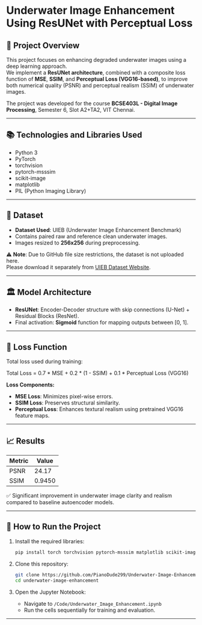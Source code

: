 # Underwater Image Enhancement Using ResUNet with Perceptual Loss

## 📌 Project Overview
This project focuses on enhancing degraded underwater images using a deep learning approach.  
We implement a **ResUNet architecture**, combined with a composite loss function of **MSE**, **SSIM**, and **Perceptual Loss (VGG16-based)**, to improve both numerical quality (PSNR) and perceptual realism (SSIM) of underwater images.

The project was developed for the course **BCSE403L - Digital Image Processing**, Semester 6, Slot A2+TA2, VIT Chennai.

---

## 📚 Technologies and Libraries Used
- Python 3
- PyTorch
- torchvision
- pytorch-msssim
- scikit-image
- matplotlib
- PIL (Python Imaging Library)

---

## 📂 Dataset
- **Dataset Used**: UIEB (Underwater Image Enhancement Benchmark)
- Contains paired raw and reference clean underwater images.
- Images resized to **256x256** during preprocessing.

⚠️ **Note**: Due to GitHub file size restrictions, the dataset is not uploaded here.  
Please download it separately from [UIEB Dataset Website](https://li-chongyi.github.io/proj_benchmark.html).

---

## 🏛 Model Architecture

- **ResUNet**: Encoder-Decoder structure with skip connections (U-Net) + Residual Blocks (ResNet).
- Final activation: **Sigmoid** function for mapping outputs between [0, 1].

---

## 🎯 Loss Function

Total loss used during training:

Total Loss = 0.7 * MSE + 0.2 * (1 - SSIM) + 0.1 * Perceptual Loss (VGG16)

**Loss Components:**
- **MSE Loss**: Minimizes pixel-wise errors.
- **SSIM Loss**: Preserves structural similarity.
- **Perceptual Loss**: Enhances textural realism using pretrained VGG16 feature maps.

---

## 📈 Results

| Metric | Value |
|--------|-------|
| PSNR   | 24.17 |
| SSIM   | 0.9450 |

✅ Significant improvement in underwater image clarity and realism compared to baseline autoencoder models.

---

## 🚀 How to Run the Project

1. Install the required libraries:
    ```bash
    pip install torch torchvision pytorch-msssim matplotlib scikit-image pillow
    ```

2. Clone this repository:
    ```bash
    git clone https://github.com/PianoDude299/Underwater-Image-Enhancement.git
    cd underwater-image-enhancement
    ```

3. Open the Jupyter Notebook:
    - Navigate to `/Code/Underwater_Image_Enhancement.ipynb`
    - Run the cells sequentially for training and evaluation.

---


